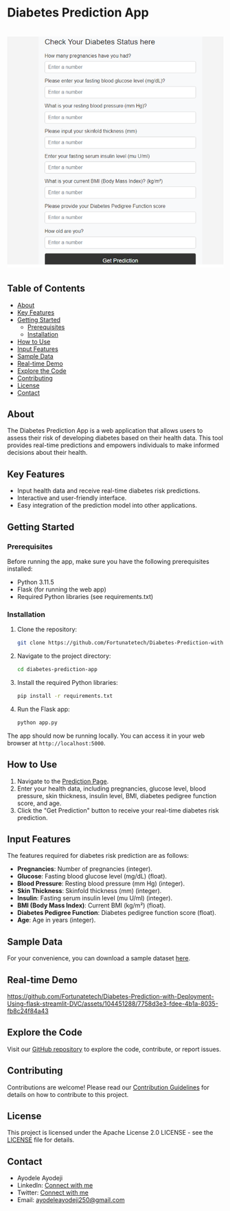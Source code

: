 # Diabetes Prediction App
# ![Alt text](<diabete Pic.png>)


## Table of Contents

- [About](#about)
- [Key Features](#key-features)
- [Getting Started](#getting-started)
  - [Prerequisites](#prerequisites)
  - [Installation](#installation)
- [How to Use](#how-to-use)
- [Input Features](#input-features)
- [Sample Data](#sample-data)
- [Real-time Demo](#real-time-demo)
- [Explore the Code](#explore-the-code)
- [Contributing](#contributing)
- [License](#license)
- [Contact](#contact)

## About

The Diabetes Prediction App is a web application that allows users to assess their risk of developing diabetes based on their health data. This tool provides real-time predictions and empowers individuals to make informed decisions about their health.

## Key Features

- Input health data and receive real-time diabetes risk predictions.
- Interactive and user-friendly interface.
- Easy integration of the prediction model into other applications.

## Getting Started

### Prerequisites

Before running the app, make sure you have the following prerequisites installed:

- Python 3.11.5
- Flask (for running the web app)
- Required Python libraries (see requirements.txt)

### Installation

1. Clone the repository:

   ```bash
   git clone https://github.com/Fortunatetech/Diabetes-Prediction-with-Deployment-Using-flask-streamlit-DVC.git
   ```

2. Navigate to the project directory:

   ```bash
   cd diabetes-prediction-app
   ```

3. Install the required Python libraries:

   ```bash
   pip install -r requirements.txt
   ```

4. Run the Flask app:

   ```bash
   python app.py
   ```

The app should now be running locally. You can access it in your web browser at `http://localhost:5000`.

## How to Use

1. Navigate to the [Prediction Page](http://localhost:5000/predictdata).
2. Enter your health data, including pregnancies, glucose level, blood pressure, skin thickness, insulin level, BMI, diabetes pedigree function score, and age.
3. Click the "Get Prediction" button to receive your real-time diabetes risk prediction.

## Input Features

The features required for diabetes risk prediction are as follows:

- **Pregnancies**: Number of pregnancies (integer).
- **Glucose**: Fasting blood glucose level (mg/dL) (float).
- **Blood Pressure**: Resting blood pressure (mm Hg) (integer).
- **Skin Thickness**: Skinfold thickness (mm) (integer).
- **Insulin**: Fasting serum insulin level (mu U/ml) (integer).
- **BMI (Body Mass Index)**: Current BMI (kg/m²) (float).
- **Diabetes Pedigree Function**: Diabetes pedigree function score (float).
- **Age**: Age in years (integer).

## Sample Data

For your convenience, you can download a sample dataset [here](https://www.kaggle.com/datasets/akshaydattatraykhare/diabetes-dataset).

## Real-time Demo

https://github.com/Fortunatetech/Diabetes-Prediction-with-Deployment-Using-flask-streamlit-DVC/assets/104451288/7758d3e3-fdee-4b1a-8035-fb8c24f84a43

## Explore the Code

Visit our [GitHub repository](https://github.com/Fortunatetech/Diabetes-Prediction-with-Deployment-Using-flask-streamlit-DVC) to explore the code, contribute, or report issues.

## Contributing

Contributions are welcome! Please read our [Contribution Guidelines](CONTRIBUTING.md) for details on how to contribute to this project.

## License

This project is licensed under the Apache License 2.0 LICENSE - see the [LICENSE](LICENSE) file for details.

## Contact

- Ayodele Ayodeji
- LinkedIn: [Connect with me](https://www.linkedin.com/in/ayo-ayodeji/)
- Twitter: [Connect with me](https://twitter.com/Ayo_dataanalyst)
- Email: ayodeleayodeji250@gmail.com
